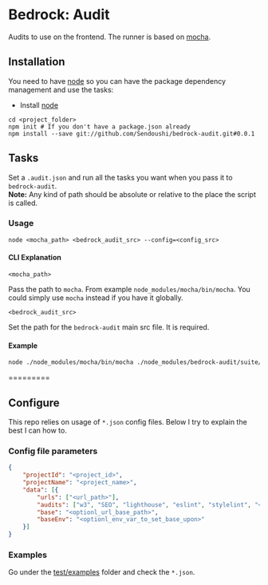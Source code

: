 # Bedrock: Audit

Audits to use on the frontend.
The runner is based on [mocha](https://mochajs.org/).

## Installation
You need to have [node](http://nodejs.org) so you can have the package dependency management and use the tasks:
- Install [node](http://nodejs.org)

```
cd <project_folder>
npm init # If you don't have a package.json already
npm install --save git://github.com/Sendoushi/bedrock-audit.git#0.0.1
```

## Tasks

Set a `.audit.json` and run all the tasks you want when you pass it to `bedrock-audit`.<br>
**Note:** Any kind of path should be absolute or relative to the place the script is called.

### Usage

```
node <mocha_path> <bedrock_audit_src> --config=<config_src>
```

#### CLI Explanation
```
<mocha_path>
```
Pass the path to `mocha`. From example `node_modules/mocha/bin/mocha`. You could simply use `mocha` instead if you have it globally.

```
<bedrock_audit_src>
```
Set the path for the `bedrock-audit` main src file. It is required.

#### Example

```sh
node ./node_modules/mocha/bin/mocha ./node_modules/bedrock-audit/suite/audit.js --config=".audit.json"
```

=========

## Configure

This repo relies on usage of `*.json` config files. Below I try to explain the best I can how to.

### Config file parameters
```json
{
    "projectId": "<project_id>",
    "projectName": "<project_name>",
    "data": [{
        "urls": ["<url_path>"],
        "audits": ["w3", "SEO", "lighthouse", "eslint", "stylelint", "<path_to_custom>"],
        "base": "<optionl_url_base_path>",
        "baseEnv": "<optionl_env_var_to_set_base_upon>"
    }]
}
```

### Examples
Go under the [test/examples](test/examples) folder and check the `*.json`.
